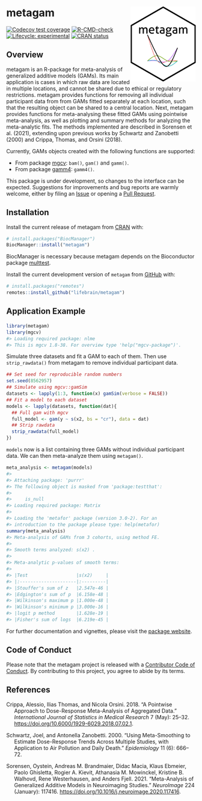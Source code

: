 
<!-- README.md is generated from README.Rmd. Please edit that file -->

# metagam <img src="man/figures/logo.png" height=200 align="right"/>

<!-- badges: start -->

[![Codecov test
coverage](https://codecov.io/gh/Lifebrain/metagam/branch/master/graph/badge.svg)](https://codecov.io/gh/Lifebrain/metagam?branch=master)
[![R-CMD-check](https://github.com/Lifebrain/metagam/workflows/R-CMD-check/badge.svg)](https://github.com/Lifebrain/metagam/actions)
[![Lifecycle:
experimental](https://img.shields.io/badge/lifecycle-experimental-orange.svg)](https://www.tidyverse.org/lifecycle/#experimental)
[![CRAN
status](https://www.r-pkg.org/badges/version/metagam)](https://CRAN.R-project.org/package=metagam)
<!-- badges: end -->

## Overview

metagam is an R-package for meta-analysis of generalized additive models
(GAMs). Its main application is cases in which raw data are located in
multiple locations, and cannot be shared due to ethical or regulatory
restrictions. metagam provides functions for removing all individual
participant data from from GAMs fitted separately at each location, such
that the resulting object can be shared to a central location. Next,
metagam provides functions for meta-analysing these fitted GAMs using
pointwise meta-analysis, as well as plotting and summary methods for
analyzing the meta-analytic fits. The methods implemented are described
in Sorensen et al. (2021), extending upon previous works by Schwartz and
Zanobetti (2000) and Crippa, Thomas, and Orsini (2018).

Currently, GAMs objects created with the following functions are
supported:

-   From package [mgcv](https://cran.r-project.org/package=mgcv):
    `bam()`, `gam()` and `gamm()`.
-   From package [gamm4](https://cran.r-project.org/package=gamm4):
    `gamm4()`.

This package is under development, so changes to the interface can be
expected. Suggestions for improvements and bug reports are warmly
welcome, either by filing an
[Issue](https://github.com/lifebrain/metagam/issues) or opening a [Pull
Request](https://github.com/lifebrain/metagam/pulls).

## Installation

Install the current release of metagam from
[CRAN](https://cran.r-project.org/) with:

``` r
# install.packages("BiocManager")
BiocManager::install("metagam")
```

BiocManager is necessary because metagam depends on the Bioconductor
package [multtest](https://www.bioconductor.org/packages/multtest/).

Install the current development version of `metagam` from
[GitHub](https://github.com/) with:

``` r
# install.packages("remotes")
remotes::install_github("lifebrain/metagam")
```

## Application Example

``` r
library(metagam)
library(mgcv)
#> Loading required package: nlme
#> This is mgcv 1.8-38. For overview type 'help("mgcv-package")'.
```

Simulate three datasets and fit a GAM to each of them. Then use
`strip_rawdata()` from metagam to remove individual participant data.

``` r
## Set seed for reproducible random numbers
set.seed(8562957)
## Simulate using mgcv::gamSim
datasets <- lapply(1:3, function(x) gamSim(verbose = FALSE))
## Fit a model to each dataset
models <- lapply(datasets, function(dat){
  ## Full gam with mgcv
  full_model <- gam(y ~ s(x2, bs = "cr"), data = dat)
  ## Strip rawdata
  strip_rawdata(full_model)
})
```

`models` now is a list containing three GAMs without individual
participant data. We can then meta-analyze them using `metagam()`.

``` r
meta_analysis <- metagam(models)
#> 
#> Attaching package: 'purrr'
#> The following object is masked from 'package:testthat':
#> 
#>     is_null
#> Loading required package: Matrix
#> 
#> Loading the 'metafor' package (version 3.0-2). For an
#> introduction to the package please type: help(metafor)
summary(meta_analysis)
#> Meta-analysis of GAMs from 3 cohorts, using method FE.
#> 
#> Smooth terms analyzed: s(x2) .
#> 
#> Meta-analytic p-values of smooth terms:
#> 
#> |Test                  |s(x2)     |
#> |:---------------------|:---------|
#> |Stouffer's sum of z   |2.547e-46 |
#> |Edgington's sum of p  |6.158e-48 |
#> |Wilkinson's maximum p |1.000e-48 |
#> |Wilkinson's minimum p |3.000e-16 |
#> |logit p method        |1.628e-19 |
#> |Fisher's sum of logs  |6.219e-45 |
```

For further documentation and vignettes, please visit the [package
website](https://lifebrain.github.io/metagam/).

## Code of Conduct

Please note that the metagam project is released with a [Contributor
Code of
Conduct](https://www.contributor-covenant.org/version/1/0/0/code-of-conduct.html).
By contributing to this project, you agree to abide by its terms.

## References

<div id="refs" class="references csl-bib-body hanging-indent">

<div id="ref-Crippa2018" class="csl-entry">

Crippa, Alessio, Ilias Thomas, and Nicola Orsini. 2018. “A Pointwise
Approach to Dose-Response Meta-Analysis of Aggregated Data.”
*International Journal of Statistics in Medical Research* 7 (May):
25–32. <https://doi.org/10.6000/1929-6029.2018.07.02.1>.

</div>

<div id="ref-Schwarz2000" class="csl-entry">

Schwartz, Joel, and Antonella Zanobetti. 2000. “Using Meta-Smoothing to
Estimate Dose-Response Trends Across Multiple Studies, with Application
to Air Pollution and Daily Death.” *Epidemiology* 11 (6): 666–72.

</div>

<div id="ref-Sorensen2021" class="csl-entry">

Sorensen, Oystein, Andreas M. Brandmaier, Didac Macia, Klaus Ebmeier,
Paolo Ghisletta, Rogier A. Kievit, Athanasia M. Mowinckel, Kristine B.
Walhovd, Rene Westerhausen, and Anders Fjell. 2021. “Meta-Analysis of
Generalized Additive Models in Neuroimaging Studies.” *NeuroImage* 224
(January): 117416. <https://doi.org/10.1016/j.neuroimage.2020.117416>.

</div>

</div>
